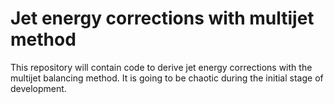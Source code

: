 # Jet energy corrections with multijet method

This repository will contain code to derive jet energy corrections with the multijet balancing method. It is going to be chaotic during the initial stage of development.
